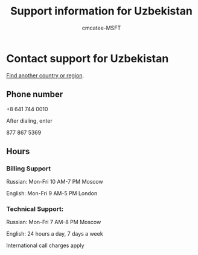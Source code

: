 ﻿---                                
title: Support information for Uzbekistan
author: cmcatee-MSFT
ms.author: cmcatee
manager: mnirkhe
audience: Admin
ms.topic: reference
ms.service: o365-administration
localization_priority: Priority
description: Learn how to contact support for your country or region.
ROBOTS: NOINDEX, NOFOLLOW
---

# Contact support for Uzbekistan

[Find another country or region](../contact-support-for-business-products.md).

## Phone number
+8 641 744 0010

After dialing, enter

877 867 5369

## Hours
### Billing Support

Russian: Mon-Fri 10 AM-7 PM Moscow

English: Mon-Fri 9 AM-5 PM London

### Technical Support:

Russian: Mon-Fri 7 AM-8 PM Moscow

English: 24 hours a day, 7 days a week

International call charges apply